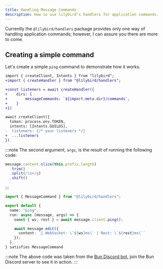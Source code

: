 ```yaml
---
title: Handling Message Commands
description: How to use lilybird's handlers for application commands.
---
```


Currently the `@lilybird/handlers` package provides only one way of handling application commands; however, I can assure you there are more to come.

## Creating a simple command

Let's create a simple `ping` command to demonstrate how it works.

```diff lang="ts" title="index.ts"
import { createClient, Intents } from "lilybird";
+import { createHandler } from "@lilybird/handlers";

+const listeners = await createHandler({
+    dirs: {
+        messageCommands: `${import.meta.dir}/commands`,
+    }
+})

await createClient({
  token: process.env.TOKEN,
  intents: [Intents.GUILDS],
-  listeners: {/* your listeners */}
+  ...listeners
})
```

:::note
The second argument, `args`, is the result of running the following code:
```ts
message.content.slice(this.prefix.length)
  .trim()
  .split(/\s+/g)
  .shift()
```
:::

```ts title="commands/ping.ts"
import { MessageCommand } from "@lilybird/handlers";

export default {
  name: "ping",
  run: async (message, args) => {
    const { ws, rest } = await message.client.ping();

    await message.edit({
      content: `🏓 WebSocket: \`${ws}ms\` | Rest: \`${rest}ms\``
    });
  },
} satisfies MessageCommand
```

:::note
The above code was taken from the [Bun Discord bot](https://github.com/xHyroM/bun-discord-bot), join the Bun Discord server to see it in action.
:::
